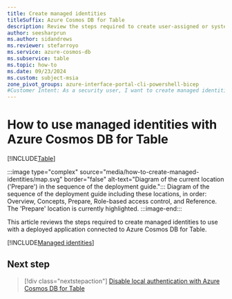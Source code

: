 ```yaml
---
title: Create managed identities
titleSuffix: Azure Cosmos DB for Table
description: Review the steps required to create user-assigned or system-assigned managed identities for use with Azure Cosmos DB for Table.
author: seesharprun
ms.author: sidandrews
ms.reviewer: stefarroyo
ms.service: azure-cosmos-db
ms.subservice: table
ms.topic: how-to
ms.date: 09/23/2024
ms.custom: subject-msia
zone_pivot_groups: azure-interface-portal-cli-powershell-bicep
#Customer Intent: As a security user, I want to create managed identities for use with Azure Cosmos DB for Table, so that my developer team can write portable authentication code for their client.
---
```


# How to use managed identities with Azure Cosmos DB for Table

[!INCLUDE[Table](../../includes/appliesto-table.md)]

:::image type="complex" source="media/how-to-create-managed-identities/map.svg" border="false" alt-text="Diagram of the current location ('Prepare') in the sequence of the deployment guide.":::
Diagram of the sequence of the deployment guide including these locations, in order: Overview, Concepts, Prepare, Role-based access control, and Reference. The 'Prepare' location is currently highlighted.
:::image-end:::

This article reviews the steps required to create managed identities to use with a deployed application connected to Azure Cosmos DB for Table.

[!INCLUDE[Managed identities](../../includes/managed-identities.md)]

## Next step

> [!div class="nextstepaction"]
> [Disable local authentication with Azure Cosmos DB for Table](how-to-disable-key-based-auth.md)
